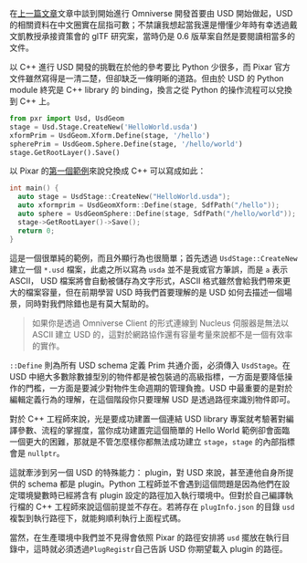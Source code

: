 在[上一篇文章](2021-01-13-omniverse.md)文章中談到開始進行 Omniverse 開發首要由 USD 開始做起，USD 的相關資料在中文圈實在屈指可數；不禁讓我想起當我還是懵懂少年時有幸透過戴文凱教授承接資策會的 glTF 研究案，當時仍是 0.6 版草案自然是要閱讀相當多的文件。

以 C++ 進行 USD 開發的挑戰在於他的參考要比 Python 少很多，而 Pixar 官方文件雖然寫得是一清二楚，但卻缺乏一條明晰的道路。但由於 USD 的 Python module 終究是 C++ library 的 binding，換言之從 Python 的操作流程可以兌換到 C++ 上。

```python
from pxr import Usd, UsdGeom
stage = Usd.Stage.CreateNew('HelloWorld.usda')
xformPrim = UsdGeom.Xform.Define(stage, '/hello')
spherePrim = UsdGeom.Sphere.Define(stage, '/hello/world')
stage.GetRootLayer().Save()
```

以 Pixar 的[第一個範例](https://graphics.pixar.com/usd/docs/Hello-World---Creating-Your-First-USD-Stage.html)來說兌換成 C++ 可以寫成如此：

```cpp
int main() {
  auto stage = UsdStage::CreateNew("HelloWorld.usda");
  auto xformprim = UsdGeomXform::Define(stage, SdfPath("/hello"));
  auto sphere = UsdGeomSphere::Define(stage, SdfPath("/hello/world"));
  stage->GetRootLayer()->Save();
  return 0;
}
```

這是一個很單純的範例，而且外顯行為也很簡單；首先透過 `UsdStage::CreateNew` 建立一個 `*.usd` 檔案，此處之所以寫為 `usda` 並不是我或官方筆誤，而是 `a` 表示 ASCII， USD 檔案將會自動被儲存為文字形式，ASCII 格式雖然會給我們帶來更大的檔案容量，但在前期學習 USD 時我們首要理解的是 USD 如何去描述一個場景，同時對我們除錯也是有莫大幫助的。

> 如果你是透過 Omniverse Client 的形式連線到 Nucleus 伺服器是無法以 ASCII 建立 USD 的，這對於網路協作還有容量考量來說都不是一個有效率的實作。

`::Define` 則為所有 USD schema 定義 Prim 共通介面，必須傳入 `UsdStage`。在 USD 中絕大多數除數據型別的物件都是被包裝過的高級指標，一方面是要降低操作的門檻，一方面是要減少對物件生命週期的管理負擔。USD 中最重要的是對於編輯定義行為的理解，在這個階段你只要理解 USD 是透過路徑來識別物件即可。

對於 C++ 工程師來說，光是要成功建置一個連結 USD library 專案就考驗著對編譯參數、流程的掌握度，當你成功建置完這個簡單的 Hello World 範例卻會面臨一個更大的困難，那就是不管怎麼樣你都無法成功建立 `stage`，`stage` 的內部指標會是 `nullptr`。

這就牽涉到另一個 USD 的特殊能力： plugin，對 USD 來說，甚至連他自身所提供的 schema 都是 plugin。Python 工程師並不會遇到這個問題是因為他們在設定環境變數時已經將含有 plugin 設定的路徑加入執行環境中。但對於自己編譯執行檔的 C++ 工程師來說這個前提並不存在。若將存在 `plugInfo.json` 的目錄 `usd` 複製到執行路徑下，就能夠順利執行上面程式碼。

當然，在生產環境中我們並不見得會依照 Pixar 的路徑安排將 `usd` 擺放在執行目錄中，這時就必須透過`PlugRegistr`自己告訴 USD 你期望載入 plugin 的路徑。

<!-- ![result](/assets/2021-02-04-first-usd-kokoro.PNG) -->